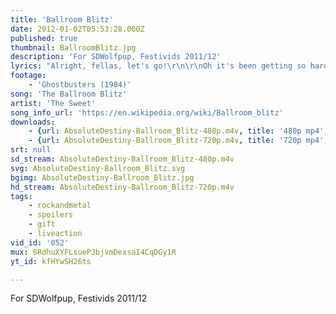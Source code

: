 ```yaml
---
title: 'Ballroom Blitz'
date: 2012-01-02T05:53:28.000Z
published: true
thumbnail: BallroomBlitz.jpg
description: 'For SDWolfpup, Festivids 2011/12'
lyrics: "Alright, fellas, let's go!\r\n\r\nOh it's been getting so hard\r\nLivin' with the things you do to me, aha\r\nOh my dreams are getting so strange\r\nI'd like to tell you everything I see\r\nOh, I see a man at the back\r\nAs a matter of fact his eyes are red as the sun\r\nAnd a girl in the corner let no one ignore her\r\n'Cause she thinks she's the passionate one\r\n\r\nOh, yeah, it was like lightning, everybody was frightening\r\nAnd the music was soothing, and they all started grooving\r\n\r\nYeah, Yeah, Yeah, Yeah, Yeah\r\n\r\nAnd the man at the back said\r\nEveryone attack and it turned into a ballroom blitz\r\nAnd the girl in the corner said\r\nBoy, I wanna warn ya, it'll turn into a ballroom blitz\r\nBallroom blitz\r\nBallroom blitz\r\n\r\nI'm reaching out for something\r\nTouching nothing's all I ever do\r\nOh, I softly call you over\r\nWhen you appear there's nothing left of you, aha\r\nNow the man in the back\r\nIs ready to crack as he raises his hands to the sky\r\nAnd the girl in the corner is ev'ryone's mourner\r\nShe could kill you with a wink of her eye\r\n\r\nOh yeah, it was electric, so frightfully hectic\r\nAnd the band started leaving, 'cause they all stopped breathing\r\n\r\nYeah, Yeah, Yeah, Yeah, Yeah\r\n\r\nAnd the man at the back said\r\nEveryone attack and it turned into a ballroom blitz\r\nAnd the girl in the corner said\r\nBoy, I wanna warn ya, it'll turn into a ballroom blitz\r\nBallroom blitz\r\n\r\nIt's it's a ballroom blitz, it's it's a ballroom blitz\r\nIt's it's a ballroom blitz,\r\nYeah, it's a ballroom blitz"
footage:
    - 'Ghostbusters (1984)'
song: 'The Ballroom Blitz'
artist: 'The Sweet'
song_info_url: 'https://en.wikipedia.org/wiki/Ballroom_blitz'
downloads:
    - {url: AbsoluteDestiny-Ballroom_Blitz-480p.m4v, title: '480p mp4', width: 848, height: 352, mimetype: video/mp4}
    - {url: AbsoluteDestiny-Ballroom_Blitz-720p.m4v, title: '720p mp4', width: 1280, height: 528, mimetype: video/mp4}
srt: null
sd_stream: AbsoluteDestiny-Ballroom_Blitz-480p.m4v
svg: AbsoluteDestiny-Ballroom_Blitz.svg
bgimg: AbsoluteDestiny-Ballroom_Blitz.jpg
hd_stream: AbsoluteDestiny-Ballroom_Blitz-720p.m4v
tags:
    - rockandmetal
    - spoilers
    - gift
    - liveaction
vid_id: '052'
mux: 6RdhuXYFLsuePJbjvmDexsaI4CqDGy1R
yt_id: kfHYwSH26ts

---
```

For SDWolfpup, Festivids 2011/12